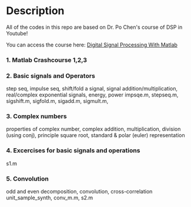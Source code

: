 # Description

All of the codes in this repo are based on Dr. Po Chen's course of DSP in Youtube!

You can access the course here: [Digital Signal Processing With Matlab](https://www.youtube.com/playlist?list=PLX8cYDJmWL1mfq6BI-klKB7YzRdJZ2_WW)

### 1. Matlab Crashcourse 1,2,3
### 2. Basic signals and Operators 
step seq, impulse seq, shift/fold a signal, signal addition/multiplication, real/complex exponential signals, energy, power
impsqe.m, stepseq.m, sigshift.m, sigfold.m, sigadd.m, sigmult.m, 
### 3. Complex numbers
properties of complex number, complex addition, multiplication, division (using conj), principle square root, standard & polar (euler) representation 
### 4. Excercises for basic signals and operations
s1.m
### 5. Convolution
odd and even decomposition, convolution, cross-correlation 
unit_sample_synth, conv_m.m, s2.m